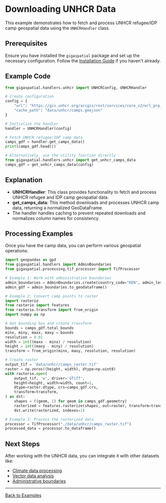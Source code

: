 # Downloading UNHCR Data

This example demonstrates how to fetch and process UNHCR refugee/IDP camp geospatial data using the `UNHCRHandler` class.

## Prerequisites

Ensure you have installed the `gigaspatial` package and set up the necessary configuration. Follow the [Installation Guide](../getting-started/installation.md) if you haven't already.

## Example Code

```python
from gigaspatial.handlers.unhcr import UNHCRConfig, UNHCRHandler

# Create configuration
config = {
    "url": "https://gis.unhcr.org/arcgis/rest/services/core_v2/wrl_prp_p_unhcr_PoC/FeatureServer/0/query?where=1%3D1&outFields=*&f=geojson",
    "cache_path": "data/unhcr/camps.geojson"
}

# Initialize the handler
handler = UNHCRHandler(config)

# Fetch UNHCR refugee/IDP camp data
camps_gdf = handler.get_camps_data()
print(camps_gdf.head())

# Alternatively, use the utility function directly
from gigaspatial.handlers.unhcr import get_unhcr_camps_data
camps_gdf = get_unhcr_camps_data(config)
```

## Explanation

- **UNHCRHandler**: This class provides functionality to fetch and process UNHCR refugee and IDP camp geospatial data.
- **get_camps_data**: This method downloads and processes UNHCR camp data, returning a normalized GeoDataFrame.
- The handler handles caching to prevent repeated downloads and normalizes column names for consistency.

## Processing Examples

Once you have the camp data, you can perform various geospatial operations:

```python
import geopandas as gpd
from gigaspatial.handlers import AdminBoundaries
from gigaspatial.processing.tif_processor import TifProcessor

# Example 1: Work with administrative boundaries
admin_boundaries = AdminBoundaries.create(country_code="KEN", admin_level=1)
admin_gdf = admin_boundaries.to_geodataframe()

# Example 2: Convert camp points to raster
import rasterio
from rasterio import features
from rasterio.transform import from_origin
import numpy as np

# Get bounding box and create transform
bounds = camps_gdf.total_bounds
minx, miny, maxx, maxy = bounds
resolution = 0.01
width = int((maxx - minx) / resolution)
height = int((maxy - miny) / resolution)
transform = from_origin(minx, maxy, resolution, resolution)

# Create raster
output_tif = 'data/unhcr/camps_raster.tif'
raster = np.zeros((height, width), dtype=np.uint8)
with rasterio.open(
    output_tif, 'w', driver='GTiff',
    height=height, width=width, count=1,
    dtype=raster.dtype, crs=camps_gdf.crs,
    transform=transform,
) as dst:
    shapes = ((geom, 1) for geom in camps_gdf.geometry)
    rasterized = features.rasterize(shapes, out=raster, transform=transform)
    dst.write(rasterized, indexes=1)

# Example 3: Process the rasterized data
processor = TifProcessor("./data/unhcr/camps_raster.tif")
processed_data = processor.to_dataframe()
```

## Next Steps

After working with the UNHCR data, you can integrate it with other datasets like:

- [Climate data processing](../processing/climate.md)
- [Vector data analysis](../processing/vector.md)
- [Administrative boundaries](../downloading/hdx.md)

---

[Back to Examples](../index.md)
